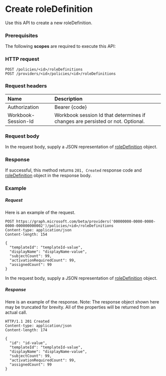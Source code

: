 # Create roleDefinition

Use this API to create a new roleDefinition.
### Prerequisites
The following **scopes** are required to execute this API: 
### HTTP request
<!-- { "blockType": "ignored" } -->
```http
POST /policies/<id>/roleDefinitions
POST /providers/<id>/policies/<id>/roleDefinitions

```
### Request headers
| Name       | Description|
|:---------------|:----------|
| Authorization  | Bearer {code}|
| Workbook-Session-Id  | Workbook session Id that determines if changes are persisted or not. Optional.|

### Request body
In the request body, supply a JSON representation of [roleDefinition](../resources/roledefinition.md) object.


### Response
If successful, this method returns `201, Created` response code and [roleDefinition](../resources/roledefinition.md) object in the response body.

### Example
##### Request
Here is an example of the request.
<!-- {
  "blockType": "request",
  "name": "create_roledefinition_from_policy"
}-->
```http
POST https://graph.microsoft.com/beta/providers('00000000-0000-0000-0000-000000000002')/policies/<id>/roleDefinitions
Content-type: application/json
Content-length: 154

{
  "templateId": "templateId-value",
  "displayName": "displayName-value",
  "subjectCount": 99,
  "activationRequiredCount": 99,
  "assignedCount": 99
}
```
In the request body, supply a JSON representation of [roleDefinition](../resources/roledefinition.md) object.
##### Response
Here is an example of the response. Note: The response object shown here may be truncated for brevity. All of the properties will be returned from an actual call.
<!-- {
  "blockType": "response",
  "truncated": true,
  "@odata.type": "microsoft.graph.roleDefinition"
} -->
```http
HTTP/1.1 201 Created
Content-type: application/json
Content-length: 174

{
  "id": "id-value",
  "templateId": "templateId-value",
  "displayName": "displayName-value",
  "subjectCount": 99,
  "activationRequiredCount": 99,
  "assignedCount": 99
}
```

<!-- uuid: 8fcb5dbc-d5aa-4681-8e31-b001d5168d79
2015-10-25 14:57:30 UTC -->
<!-- {
  "type": "#page.annotation",
  "description": "Create roleDefinition",
  "keywords": "",
  "section": "documentation",
  "tocPath": ""
}-->